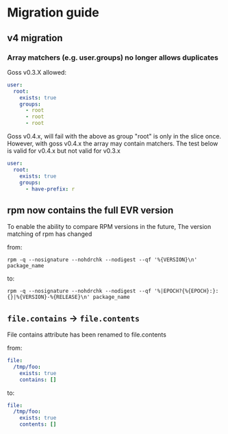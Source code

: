 # Migration guide

## v4 migration

### Array matchers (e.g. user.groups) no longer allows duplicates

Goss v0.3.X allowed:

```yaml
user:
  root:
    exists: true
    groups:
      - root
      - root
      - root
```

Goss v0.4.x, will fail with the above as group "root" is only in the slice once. However, with goss v0.4.x the array may
contain matchers. The test below is valid for v0.4.x but not valid for v0.3.x

```yaml
user:
  root:
    exists: true
    groups:
      - have-prefix: r
```

## rpm now contains the full EVR version

To enable the ability to compare RPM versions in the future, The version matching of rpm has changed

from:

```console
rpm -q --nosignature --nohdrchk --nodigest --qf '%{VERSION}\n' package_name
```

to:

```console
rpm -q --nosignature --nohdrchk --nodigest --qf '%|EPOCH?{%{EPOCH}:}:{}|%{VERSION}-%{RELEASE}\n' package_name
```

## `file.contains` -> `file.contents`

File contains attribute has been renamed to file.contents

from:

```yaml
file:
  /tmp/foo:
    exists: true
    contains: []
```

to:

```yaml
file:
  /tmp/foo:
    exists: true
    contents: []
```

